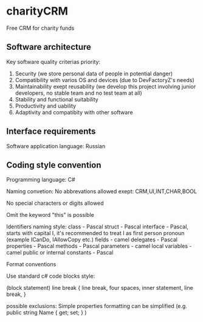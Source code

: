 # charityCRM
Free CRM for charity funds

Software architecture
------------------------

Key software quality criterias priority:

1. Security (we store personal data of people in potential danger)
2. Compatibility with varios OS and devices (due to DevFactoryZ's needs)
3. Maintainability exept reusability (we develop this project involving junior developers, no stable team and no test team at all)
4. Stability and functional suitability
5. Productivity and uability
6. Adaptivity and compatibity with other software

Interface requirements
-------------------------
Software application language: Russian

Coding style convention
-------------------------

Programming language: C#

Naming convetion:
  No abbrevations allowed exept:
  CRM,UI,INT,CHAR,BOOL
  
  No special characters or digits allowed
  
  Omit the keyword "this" is possible
  
  Identifiers naming style:
    class - Pascal
    struct - Pascal
    interface - Pascal, starts with capital I, it's recommended to treat I as first person pronoun (example ICanDo, IAllowCopy etc.)
    fields - camel
    delegates - Pascal
    properties - Pascal
    methods - Pascal
    parameters - camel
    local variables - camel
    public or internal constants - Pascal

Format conventions

   Use standard c# code blocks style:
   
   (block statement) line break { line break, four spaces, inner statement, line break, }
    
   possible exclusions:
   Simple properties formatting can be simplified (e.g. public string Name { get; set; } )

